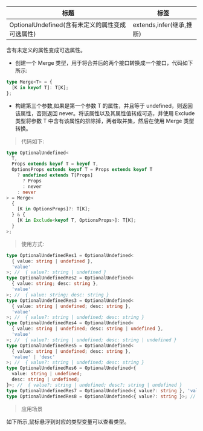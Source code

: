 | 标题                                            | 标签                     |
| ----------------------------------------------- | ------------------------ |
| OptionalUndefined(含有未定义的属性变成可选属性) | extends,infer(继承,推断) |

含有未定义的属性变成可选属性。

- 创建一个 Merge 类型，用于将合并后的两个接口转换成一个接口，代码如下所示:

```ts
type Merge<T> = {
  [K in keyof T]: T[K];
};
```

- 构建第三个参数,如果是第一个参数 T 的属性，并且等于 undefined，则返回该属性，否则返回 never。将该属性以及其属性值转成可选，并使用 Exclude 类型将参数 T 中含有该属性的排除掉，两者取并集，然后在使用 Merge 类型转换。

> 代码如下:

```ts
type OptionalUndefined<
  T,
  Props extends keyof T = keyof T,
  OptionsProps extends keyof T = Props extends keyof T
    ? undefined extends T[Props]
      ? Props
      : never
    : never
> = Merge<
  {
    [K in OptionsProps]?: T[K];
  } & {
    [K in Exclude<keyof T, OptionsProps>]: T[K];
  }
>;
```

> 使用方式:

```ts
type OptionalUndefinedRes1 = OptionalUndefined<
  { value: string | undefined },
  'value'
>; //  { value?: string | undefined }
type OptionalUndefinedRes2 = OptionalUndefined<
  { value: string; desc: string },
  'value'
>; //  { value: string; desc: string }
type OptionalUndefinedRes3 = OptionalUndefined<
  { value: string | undefined; desc: string },
  'value'
>; //  { value?: string | undefined; desc: string }
type OptionalUndefinedRes4 = OptionalUndefined<
  { value: string | undefined; desc: string | undefined },
  'value'
>; //  { value?: string | undefined; desc: string | undefined }
type OptionalUndefinedRes5 = OptionalUndefined<
  { value: string | undefined; desc: string },
  'value' | 'desc'
>; //  { value?: string | undefined; desc: string }
type OptionalUndefinedRes6 = OptionalUndefined<{
  value: string | undefined;
  desc: string | undefined;
}>; //  { value?: string | undefined; desc?: string | undefined }
type OptionalUndefinedRes7 = OptionalUndefined<{ value?: string }, 'value'>; //  { value?: string }
type OptionalUndefinedRes8 = OptionalUndefined<{ value?: string }>; //  { value?: string | undefined }
```

> 应用场景

如下所示,鼠标悬浮到对应的类型变量可以查看类型。

<div class="code-editor" data-url="codes/typescript/demo/OptionalUndefined.ts" data-language="typescript"></div>
